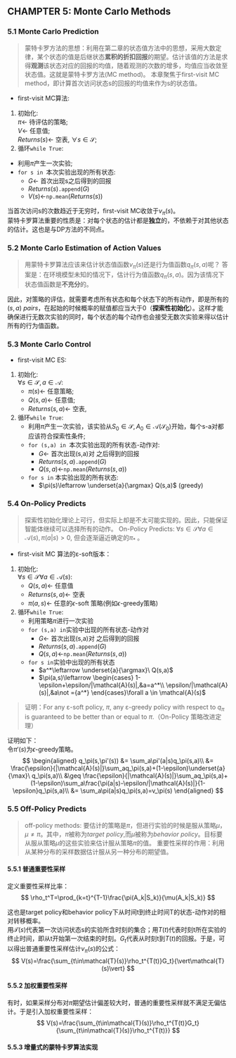 ## CHAMPTER 5: Monte Carlo Methods  
### 5.1 Monte Carlo Prediction  

> 蒙特卡罗方法的思想：利用在第二章的状态值方法中的思想，采用大数定律，某个状态的值是后继状态<b>累积的折扣回报</b>的期望。估计该值的方法是求得<b>观测</b>该状态对应的回报的均值，随着观测的次数的增多，均值应当收敛至状态值。这就是蒙特卡罗方法(MC method)。
> 本章聚焦于first-visit MC method，即计算首次访问状态s的回报的均值来作为s的状态值。


- first-visit MC算法:  
1. 初始化:  
$\pi \leftarrow$ 待评估的策略;  
$V \leftarrow$ 任意值;  
$Returns(s) \leftarrow$ 空表, $\forall s\in \mathcal{S}$;  
2. 循环`while True`:  
- 利用$\pi$产生一次实验;  
- `for s in `本次实验出现的所有状态:  
    - $G \leftarrow$ 首次出现s之后得到的回报
    - $Returns(s)$`.append`($G$)  
    - $V(s)\leftarrow$`np.mean`($Returns(s)$)  

当首次访问s的次数趋近于无穷时，first-visit MC收敛于$v_{\pi}(s)$。  
蒙特卡罗算法重要的性质是：对每个状态的估计都是**独立**的，不依赖于对其他状态的估计。这也是与DP方法的不同点。  
### 5.2 Monte Carlo Estimation of Action Values  
> 用蒙特卡罗算法应该来估计状态值函数$v_\pi(s)$还是行为值函数$q_\pi(s,a)$呢？
> 答案是：在环境模型未知的情况下，估计行为值函数$q_\pi(s,a)$。因为该情况下状态值函数是**不充分**的。

因此，对策略的评估，就需要考虑所有状态和每个状态下的所有动作，即是所有的$(s,a)\ pairs$，在起始的时候概率的赋值都应当大于0（**探索性初始化**）。这样才能确保进行无数次实验的同时，每个状态的每个动作也会接受无数次实验来得以估计所有的行为值函数。  
### 5.3 Monte Carlo Control  
- first-visit MC ES:  
1. 初始化:  
$\forall s\in\mathcal{S},a\in\mathcal{A}$:  
    - $\pi(s) \leftarrow$ 任意策略;  
    - $Q(s,a) \leftarrow$ 任意值;  
    - $Returns(s,a) \leftarrow$ 空表,  
2. 循环`while True`:  
   - 利用$\pi$产生一次实验，该实验从$S_0\in\mathcal{S},A_0\in\mathcal{A(\mathcal{S_0})}$开始，每个s-a对都应该符合探索性条件;  
   - `for (s,a) in `本次实验出现的所有状态-动作对:  
      - $G \leftarrow$ 首次出现(s,a)对 之后得到的回报
      - $Returns(s,a)$`.append`($G$)  
      - $Q(s,a)\leftarrow$`np.mean`($Returns(s,a)$)  
   - `for s in` 本实验出现的所有状态:  
      - $\pi(s)\leftarrow \underset{a}{\argmax} Q(s,a)$ (greedy)

### 5.4 On-Policy Predicts
> 探索性初始化理论上可行，但实际上却是不太可能实现的。因此，只能保证智能体继续可以选择所有的动作。
> On-Policy Predicts: $\forall s \in \mathcal{S}\forall a \in \mathcal{A}(s),\pi(a|s)>0$, 但会逐渐逼近确定的$\pi_*$ 。  
- first-visit MC 算法的ε-soft版本：  
1. 初始化:  
   $\forall s\in\mathcal{S}\forall a\in\mathcal{A}(s)$:  
   - $Q(s,a)\leftarrow$ 任意值  
   - $Returns(s,a)\leftarrow$ 空表  
   - $\pi(a,s)\leftarrow$ 任意的$\epsilon$-soft 策略(例如$\epsilon$-greedy策略)
2. 循环`while True`:  
   - 利用策略$\pi$进行一次实验  
   - `for (s,a) in`实验中出现的所有状态-动作对  
      - $G \leftarrow$ 首次出现(s,a)对 之后得到的回报
      - $Returns(s,a)$`.append`($G$)  
      - $Q(s,a)\leftarrow$`np.mean`($Returns(s,a)$)  
   - `for s in`实验中出现的所有状态  
      - $a^*\leftarrow \underset{a}{\argmax}\ Q(s,a)$  
      - $\pi(a,s)\leftarrow \begin{cases}
          1-\epsilon+\epsilon/|\mathcal{A}(s)|,&a=a^*\\ 
          \epsilon/|\mathcal{A}(s)|,&a\not ={a^*}
      \end{cases}\forall a \in \mathcal{A}(s)$

> 证明：For any ε-soft policy, $π$, any ε-greedy policy with respect to $q_π$ is guaranteed to be better than or equal to $π$.（On-Policy 策略改进定理）

证明如下：  
令$\pi'(s)$为$\epsilon$-greedy策略。  
$$
\begin{aligned}
    q_\pi(s,\pi'(s)) &= \sum_a\pi'(a|s)q_\pi(s,a)\\ &= \frac{\epsilon}{|\mathcal{A}(s)|}\sum_aq_\pi(s,a)+(1-\epsilon)\underset{a}{\max}\ q_\pi(s,a)\\ &\geq \frac{\epsilon}{|\mathcal{A}(s)|}\sum_aq_\pi(s,a)+(1-\epsilon)\sum_a\frac{\pi(a|s)-\epsilon/|\mathcal{A}(s)|}{1-\epsilon}q_\pi(s,a)\\ &= \sum_a\pi(a|s)q_\pi(s,a)=v_\pi(s)
\end{aligned}
$$

### 5.5 Off-Policy Predicts  
> off-policy methods: 要估计的策略是$\pi$，但进行实验的时候是服从策略$\mu$，$\mu\not ={\pi}$。其中，$\pi$被称为*target policy*,而$\mu$被称为*behavior policy*。目标要从服从策略$\mu$的这些实验来估计服从策略$\pi$的值。
> 重要性采样的作用：利用从某种分布的采样数据估计服从另一种分布的期望值。

#### 5.5.1 普通重要性采样  
定义重要性采样比率：  
$$
\rho_t^T=\prod_{k=t}^{T-1}\frac{\pi(A_k|S_k)}{\mu(A_k|S_k)}
$$

这也是target policy和behavior policy下从时间t到终止时间T的状态-动作对的相对转移概率。  
用$\mathcal{T}(s)$代表第一次访问状态s的实验所含时刻的集合；用$T(t)$代表时刻t所在实验的终止时间，即从t开始第一次结束的时刻。$G_t$代表从时刻t到$T(t)$的回报。于是，可以得出普通重要性采样估计$v_\pi(s)$的公式：  
$$
V(s)=\frac{\sum_{t\in\mathcal{T}(s)}\rho_t^{T(t)}G_t}{\vert\mathcal{T}(s)\vert}
$$

#### 5.5.2 加权重要性采样  
有时，如果采样分布对$\pi$期望估计偏差较大时，普通的重要性采样就不满足无偏估计。于是引入加权重要性采样：  
$$
V(s)=\frac{\sum_{t\in\mathcal{T}(s)}\rho_t^{T(t)}G_t}{\sum_{t\in\mathcal{T}(s)}\rho_t^{T(t)}}
$$

#### 5.5.3 增量式的蒙特卡罗算法实现  
